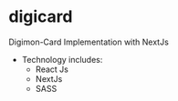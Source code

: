 # digicard
Digimon-Card Implementation with NextJs

* Technology includes: 
    - React Js
    - NextJs
    - SASS